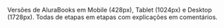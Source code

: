 Versões de AluraBooks em Mobile (428px), Tablet (1024px) e Desktop (1728px). Todas de etapas em etapas com explicações em comentários.
